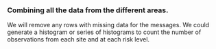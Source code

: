 ### Combining all the data from the different areas.


We will remove any rows with missing data for the messages. We
could generate a histogram or series of histograms to count the number of observations
from each site and at each risk level.
